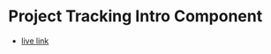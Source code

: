 # Project Tracking Intro Component
- [live link](https://coder-irfan.github.io/project-tracking-intro-component/)
